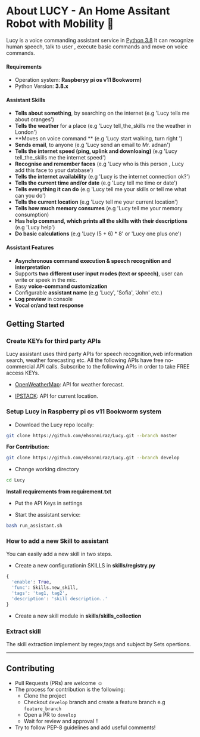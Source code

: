 
# About LUCY - An Home Assitant Robot with Mobility 🧠
Lucy is a voice commanding assistant service in [Python 3.8](https://www.python.org/downloads/release/python-360/)
It can recognize human speech, talk to user , execute basic commands and  move on voice commands.

#### Requirements

* Operation system: **Raspberyy pi os v11 Bookworm)**
* Python Version: **3.8.x**


#### Assistant Skills 


*   **Tells about something**, by searching on the internet (e.g 'Lucy tells me about oranges')
*   **Tells the weather** for a place (e.g 'Lucy tell_the_skills me the weather in London')
*   **Moves on voice command ** (e.g 'Lucy start walking, turn right ')
*   **Sends email**, to anyone  (e.g 'Lucy send an email to Mr. adnan')
*   **Tells the internet speed (ping, uplink and downloaing)** (e.g 'Lucy tell_the_skills me the internet speed')
*   **Recognise and remember  faces** (e.g 'Lucy who is this person , Lucy add this face to your database')
*   **Tells the internet availability** (e.g 'Lucy is the internet connection ok?')
*   **Tells the current time and/or date** (e.g 'Lucy tell me time or date')
*   **Tells everything it can do** (e.g 'Lucy tell me your skills or tell me what can you do')
*   **Tells the current location** (e.g 'Lucy tell me your current location')
*   **Tells how much memory consumes** (e.g 'Lucy tell me your memory consumption)
*   **Has help command, which prints all the skills with their descriptions** (e.g 'Lucy help')
*   **Do basic calculations** (e.g 'Lucy (5 + 6) * 8' or 'Lucy one plus one')


#### Assistant Features
*   **Asynchronous command execution & speech recognition and interpretation**
*   Supports **two different user input modes (text or speech)**, user can write or speek in the mic.
*   Easy **voice-command customization**
*   Configurable **assistant name** (e.g 'Lucy', 'Sofia', 'John' etc.) 
*   **Log preview** in console
*   **Vocal or/and text response**


## Getting Started
### Create KEYs for third party APIs
Lucy assistant uses third party APIs for speech recognition,web information search, weather forecasting etc.
All the following APIs have free no-commercial API calls. Subscribe to the following APIs in order to take FREE access KEYs.
*   [OpenWeatherMap](https://openweathermap.org/appid): API for weather forecast.

*   [IPSTACK](https://ipstack.com/signup/free): API for current location.
### Setup Lucy in Raspberry pi os v11 Bookworm system
* Download the Lucy repo locally:
```bash
git clone https://github.com/ehsonmiraz/Lucy.git --branch master
```

**For Contribution**:
```bash
git clone https://github.com/ehsonmiraz/Lucy.git --branch develop
```

*   Change working directory
```bash
cd Lucy
```
**Install requirements from requirement.txt**

*   Put the API Keys in settings


*   Start the assistant service:
```bash
bash run_assistant.sh
```

### How to add a new Skill to assistant
You can easily add a new skill in two steps.
*   Create a new configurationin SKILLS in **skills/registry.py**
```python
{ 
  'enable': True,
  'func': Skills.new_skill,
  'tags': 'tag1, tag2',
  'description': 'skill description..'
}               
```
*   Create a new skill module in **skills/skills_collection**


### Extract skill
The skill extraction implement by regex,tags and subject by Sets opertions.

---

## Contributing
* Pull Requests (PRs) are welcome :relaxed:
* The process for contribution is the following:
    * Clone the project
    * Checkout `develop` branch and create a feature branch e.g `feature_branch`
    * Open a PR to `develop`
    * Wait for review and approval !!
* Try to follow PEP-8 guidelines and add useful comments!


